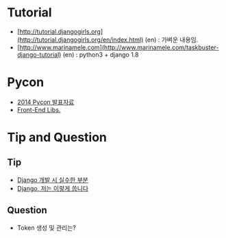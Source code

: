 # Tutorial
 * [http://tutorial.djangogirls.org](http://tutorial.djangogirls.org/en/index.html) (en) : 가벼운 내용임.
 * [http://www.marinamele.com](http://www.marinamele.com/taskbuster-django-tutorial) (en) : python3 + django 1.8

# Pycon
 * [2014 Pycon 발표자료](http://www.pycon.kr/2014/programs/list/)
 * [Front-End Libs.](http://html5lab.kr/blog/2015/06/02/%EC%B5%9C%EA%B7%BC-%EB%AA%87%EB%85%84%EA%B0%84-%EB%82%98%EC%98%A8-%ED%94%84%EB%A1%A0%ED%8A%B8%EC%97%94%EB%93%9C-%ED%94%84%EB%A0%88%EC%9E%84%EC%9B%8D-%EC%A0%95%EB%A6%AC/)
 
# Tip and Question
## Tip
 * [Django 개발 시 실수한 부분](http://raccoonyy.github.io/django-development-mistakes-in-2014-translatate/)
 * [Django, 저는 이렇게 씁니다](http://www.slideshare.net/perhapsspy/django-42665652)
 
## Question
 * Token 생성 및 관리는?
